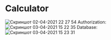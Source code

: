 # Calculator
![Скриншот 02-04-2021 22 27 54](https://user-images.githubusercontent.com/69078357/113447901-72fe1900-9403-11eb-8d28-cac773e1fdfc.png)
Authorization:
![Скриншот 03-04-2021 15 22 35](https://user-images.githubusercontent.com/69078357/113478256-7390c100-9490-11eb-821e-9e6c16cac35d.png)
Database:
![Скриншот 03-04-2021 15 23 31](https://user-images.githubusercontent.com/69078357/113478271-94591680-9490-11eb-95ed-35e9551850a5.png)
